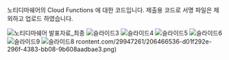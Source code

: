 노티디마쉐어의 Cloud Functions 에 대한 코드입니다.
제출용 코드로 서명 파일은 제외하고 업로드 하였습니다.

![노티디마쉐어 발표자료_최종](https://user-images.githubusercontent.com/29947261/206466418-146c3a71-a490-4bff-b42f-663bad4f9346.png)
![슬라이드3](https://user-images.githubusercontent.com/29947261/206466452-d7dd890c-8228-44ef-9c49-41586d65265f.png)
![슬라이드4](https://user-images.githubusercontent.com/29947261/206466473-f95b5c24-5334-4b02-ab41-330f6cc56b0c.png)
![슬라이드5](https://user-images.githubusercontent.com/29947261/206466647-07b806d3-8f62-478c-a77a-2b11994387a2.png)
![슬라이드6](https://user-images.githubusercontent.com/29947261/206466651-c07b0069-ecf1-456a-9109-4d3bd384d7bf.png)
![슬라이드9](https://user-images.githubusercontent.com/29947261/206466583-9b1235e4-1cec-44a5-b4e1-35c1325e7ae9.png)
![슬라이드8](https://user-images.githubusercontent.com/29947261/206466575-e625a2c7-311b-441c-9f80-d2e9038c9f76.png)
rcontent.com/29947261/206466536-d01f292e-296f-4383-bb08-9b608aadbae3.png)
